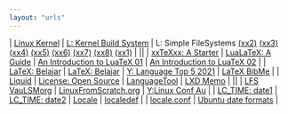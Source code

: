 ```yaml
---
layout: "urls"
---
```


| [Linux Kernel](https://kernel.org/) | [L: Kernel Build System](https://01.org/linuxgraphics/gfx-docs/drm/kbuild/) | L: Simple FileSystems [(xx2)](http://elm-chan.org/fsw/ff/00index_e.html) [(xx3)](http://linuxseekernel.blogspot.com/2014/06/create-simple-file-system.html) [(xx4)](http://www.geocities.ws/ravikiran_uvs/articles/rkfs.html) [(xx5)](https://www3.nd.edu/~pbui/teaching/cse.30341.fa17/project06.html) [(xx6)](http://www.maastaar.net/fuse/linux/filesystem/c/2016/05/21/writing-a-simple-filesystem-using-fuse/) [(xx7)](https://developpaper.com/write-os-kernel-from-scratch-simple-file-system/) [(xx8)](https://developer.ibm.com/tutorials/l-linux-filesystem/) [(xx1)](https://github.com/aknooh/Simple-File-System-in-C) |
||
| [xxTeXxx: A Starter](https://tug.org/begin.html) | [LuaLaTeX: A Guide](http://dante.ctan.org/tex-archive/info/luatex/lualatex-doc/lualatex-doc.pdf) | [An Introduction to LuaTeX 01](https://www.overleaf.com/learn/latex/Articles/An_Introduction_to_LuaTeX_(Part_1):_What_is_it%E2%80%94and_what_makes_it_so_different%3F) | [An Introduction to LuaTeX 02](https://www.overleaf.com/learn/latex/Articles/An_Introduction_to_LuaTeX_(Part_2):_Understanding_%5Cdirectlua) |
| [LaTeX: Belajar](https://latex.vlsm.org/) | [LaTeX: Belajar](https://github.com/Belajar-Latex/) | [Y: Language Top 5 2021](https://youtu.be/aSGsMBX-zuQ) | [LaTeX BibMe](https://www.bibme.org/) | 
| [Liquid](https://shopify.github.io/liquid/) | [License: Open Source](https://choosealicense.com/) | [LanguageTool](https://languagetoolplus.com/) | [LXD Memo](https://rahmatm.samik-ibrahim.vlsm.org/2017/08/lxd-memo.html) |
||
| [LFS VauLSMorg](http://lfs.vlsm.org/) | [LinuxFromScratch.org](http://www.linuxfromscratch.org/) | [Y:Linux Conf Au](https://www.youtube.com/c/linuxconfau) |
| [LC_TIME: date1](https://askubuntu.com/questions/1064167/how-can-i-change-the-default-date-format-using-lc-time) | [LC_TIME: date2](https://unix.stackexchange.com/questions/203975/best-practice-to-customize-date-time-format-system-wide) | [Locale](https://pubs.opengroup.org/onlinepubs/009696699/basedefs/xbd_chap07.html) | [localedef](http://manpages.ubuntu.com/manpages/trusty/man1/localedef.1posix.html) | 
| [locale.conf](http://manpages.ubuntu.com/manpages/xenial/man5/locale.conf.5.html) | [Ubuntu date formats](https://ccollins.wordpress.com/2009/01/06/how-to-change-date-formats-on-ubuntu/) |


